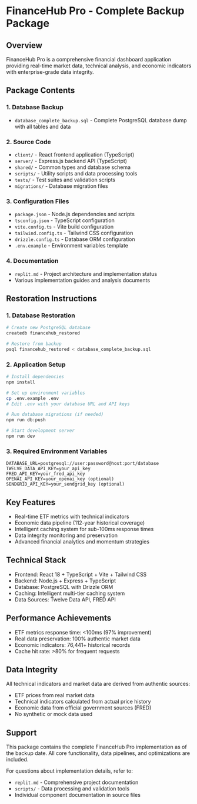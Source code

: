 # FinanceHub Pro - Complete Backup Package

## Overview
FinanceHub Pro is a comprehensive financial dashboard application providing real-time market data, technical analysis, and economic indicators with enterprise-grade data integrity.

## Package Contents

### 1. Database Backup
- `database_complete_backup.sql` - Complete PostgreSQL database dump with all tables and data

### 2. Source Code
- `client/` - React frontend application (TypeScript)
- `server/` - Express.js backend API (TypeScript)
- `shared/` - Common types and database schema
- `scripts/` - Utility scripts and data processing tools
- `tests/` - Test suites and validation scripts
- `migrations/` - Database migration files

### 3. Configuration Files
- `package.json` - Node.js dependencies and scripts
- `tsconfig.json` - TypeScript configuration
- `vite.config.ts` - Vite build configuration
- `tailwind.config.ts` - Tailwind CSS configuration
- `drizzle.config.ts` - Database ORM configuration
- `.env.example` - Environment variables template

### 4. Documentation
- `replit.md` - Project architecture and implementation status
- Various implementation guides and analysis documents

## Restoration Instructions

### 1. Database Restoration
```bash
# Create new PostgreSQL database
createdb financehub_restored

# Restore from backup
psql financehub_restored < database_complete_backup.sql
```

### 2. Application Setup
```bash
# Install dependencies
npm install

# Set up environment variables
cp .env.example .env
# Edit .env with your database URL and API keys

# Run database migrations (if needed)
npm run db:push

# Start development server
npm run dev
```

### 3. Required Environment Variables
```
DATABASE_URL=postgresql://user:password@host:port/database
TWELVE_DATA_API_KEY=your_api_key
FRED_API_KEY=your_fred_api_key
OPENAI_API_KEY=your_openai_key (optional)
SENDGRID_API_KEY=your_sendgrid_key (optional)
```

## Key Features
- Real-time ETF metrics with technical indicators
- Economic data pipeline (112-year historical coverage)
- Intelligent caching system for sub-100ms response times
- Data integrity monitoring and preservation
- Advanced financial analytics and momentum strategies

## Technical Stack
- Frontend: React 18 + TypeScript + Vite + Tailwind CSS
- Backend: Node.js + Express + TypeScript
- Database: PostgreSQL with Drizzle ORM
- Caching: Intelligent multi-tier caching system
- Data Sources: Twelve Data API, FRED API

## Performance Achievements
- ETF metrics response time: <100ms (97% improvement)
- Real data preservation: 100% authentic market data
- Economic indicators: 76,441+ historical records
- Cache hit rate: >80% for frequent requests

## Data Integrity
All technical indicators and market data are derived from authentic sources:
- ETF prices from real market data
- Technical indicators calculated from actual price history
- Economic data from official government sources (FRED)
- No synthetic or mock data used

## Support
This package contains the complete FinanceHub Pro implementation as of the backup date.
All core functionality, data pipelines, and optimizations are included.

For questions about implementation details, refer to:
- `replit.md` - Comprehensive project documentation
- `scripts/` - Data processing and validation tools
- Individual component documentation in source files

